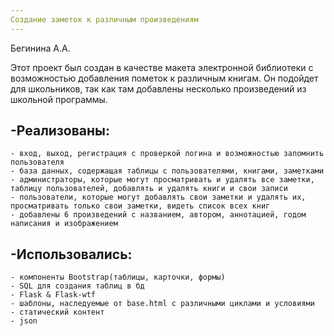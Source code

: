 ```yaml
---
Создание заметок к различным произведениям 
---
```

Бегинина А.А.

Этот проект был создан в качестве макета электронной библиотеки с возможностью добавления пометок к различным книгам. Он подойдет для школьников, так как там добавлены несколько произведений из школьной программы.

-Реализованы: 
-
	- вход, выход, регистрация с проверкой логина и возможностью запомнить пользователя
	- база данных, содержащая таблицы с пользователями, книгами, заметками
	- администраторы, которые могут просматривать и удалять все заметки, таблицу пользователей, добавлять и удалять книги и свои записи
	- пользователи, которые могут добавлять свои заметки и удалять их, просматривать только свои заметки, видеть список всех книг
	- добавлены 6 произведений с названием, автором, аннотацией, годом написания и изображением

-Использовались:
-
	- компоненты Bootstrap(таблицы, карточки, формы)
	- SQL для создания таблиц в бд
	- Flask & Flask-wtf
	- шаблоны, наследуемые от base.html c различными циклами и условиями
	- статический контент
	- json
